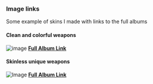### Image links
Some example of skins I made with links to the full albums

#### Clean and colorful weapons
![image](https://i.imgur.com/x9eYMDT.jpg)
**[Full Album Link](https://imgur.com/a/xyvMPoa)**

#### Skinless unique weapons
![Image](https://i.imgur.com/tqFOrGb.jpg)
**[Full Album Link](https://imgur.com/a/Z7q5ma1)**